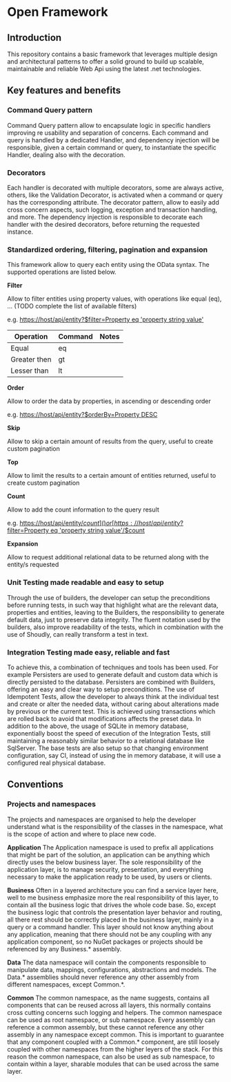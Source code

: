 # Open Framework
## Introduction
This repository contains a basic framework that leverages multiple design and architectural patterns to offer a solid ground to build up scalable, maintainable and reliable Web Api using the latest .net technologies.

## Key features and benefits

### Command Query pattern
Command Query pattern allow to encapsulate logic in specific handlers improving re usability and separation of concerns.
Each command and query is handled by a dedicated Handler, and dependency injection will be responsible, given a certain command or query, to instantiate the specific Handler, dealing also with the decoration.

### Decorators
Each handler is decorated with multiple decorators, some are always active, others, like the Validation Decorator, is activated when a command or query has the corresponding attribute.
The decorator pattern, allow to easily add cross concern aspects, such logging, exception and transaction handling, and more.
The dependency injection is responsible to decorate each handler with the desired decorators, before returning the requested instance.

### Standardized ordering, filtering, pagination and expansion
This framework allow to query each entity using the OData syntax. The supported operations are listed below.

**Filter**

Allow to filter entities using property values, with operations like equal (eq), ... (TODO complete the list of available filters)

e.g. [https://host/api/entity?$filter=Property eq 'property string value']()

Operation | Command | Notes
---------|----------|---------
 Equal | eq | 
 Greater then | gt | 
 Lesser than | lt | 

**Order**

Allow to order the data by properties, in ascending or descending order

e.g. [https://host/api/entity?$orderBy=Property DESC]()

**Skip**

Allow to skip a certain amount of results from the query, useful to create custom pagination

**Top**

Allow to limit the results to a certain amount of entities returned, useful to create custom pagination

**Count**

Allow to add the count information to the query result

e.g. [https://host/api/entity/$count]() or 
[https://host/api/entity?$filter=Property eq 'property string value'/$count]()

**Expansion**

Allow to request additional relational data to be returned along with the entity/s requested

### Unit Testing made readable and easy to setup
Through the use of builders, the developer can setup the preconditions before running tests, in such way that highlight what are the relevant data, properties and entities, leaving to the Builders, the responsibility to generate default data, just to preserve data integrity.
The fluent notation used by the builders, also improve readability of the tests, which in combination with the use of Shoudly, can really transform a test in text.

### Integration Testing made easy, reliable and fast
To achieve this, a combination of techniques and tools has been used. For example Persisters are used to generate default and custom data which is directly persisted to the database.
Persisters are combined with Builders, offering an easy and clear way to setup preconditions.
The use of Idempotent Tests, allow the developer to always think at the individual test and create or alter the needed data, without caring about alterations made by previous or the current test.
This is achieved using transactions which are rolled back to avoid that modifications affects the preset data.
In addition to the above, the usage of SQLite in memory database, exponentially boost the speed of execution of the Integration Tests, still maintaining a reasonably similar behavior to a relational database like SqlServer.
The base tests are also setup so that changing environment configuration, say CI, instead of using the in memory database, it will use a configured real physical database.

## Conventions

### Projects and namespaces
The projects and namespaces are organised to help the developer understand what is the responsibility of the classes in the namespace, what is the scope of action and where to place new code.

**Application**
The Application namespace is used to prefix all applications that might be part of the solution, an application can be anything which directly uses the below business layer.
The sole responsibility of the application layer, is to manage security, presentation, and everything necessary to make the application ready to be used, by users or clients.

**Business**
Often in a layered architecture you can find a service layer here, well to me business emphasize more the real responsibility of this layer, to contain all the business logic that drives the whole code base.
So, except the business logic that controls the presentation layer behavior and routing, all there rest should be correctly placed in the business layer, mainly in a query or a command handler.
This layer should not know anything about any application, meaning that there should not be any coupling with any application component, so no NuGet packages or projects should be referenced by any Business.* assembly.

**Data**
The data namespace will contain the components responsible to manipulate data, mappings, configurations, abstractions and models. The Data.* assemblies should never reference any other assembly from different namespaces, except Common.*.

**Common**
The common namespace, as the name suggests, contains all components that can be reused across all layers, this normally contains cross cutting concerns such logging and helpers.
The common namespace can be used as root namespace, or sub namespace. Every assembly can reference a common assembly, but these cannot reference any other assembly in any namespace except common.
This is important to guarantee that any component coupled with a Common.* component, are still loosely coupled with other namespaces from the higher leyers of the stack.
For this reason the common namespace, can also be used as sub namespace, to contain within a layer, sharable modules that can be used across the same layer.




